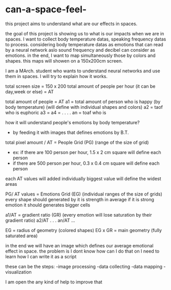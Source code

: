 # can-a-space-feel-
this project aims to understand what are our effects in spaces. 

the goal of this project is showing us to what is our impacts when we are in spaces. I want to collect body temperature datas, speaking frequency datas to process.
considering body temperature datas as emotions that can read by a neural network aslo sound frequency and decibel can consider as emotions.
in the end, I want to map simultaneously those by colors and shapes. this maps will showen on a 150x200cm screen. 

I am a MArch. student who wants to understand neural networks and use them in spaces.
I will try to explain how it works. 

total screen size = 150 x 200
total amount of people per hour (it can be day,week or else) = AT


total amount of people = AT
a1 = total amount of person who is happy (by body temperature) (will define with individual shapes and colors)
a2 = taof who is euphoric 
a3 =
a4 =
.
.
.
.
an = toaf who is 

how it will understand people's emotions by body temperature?
- by feeding it with images that defines emotions by B.T. 

total pixel amount / AT = People Grid (PG) (range of the size of grid)
- ex: if there are 100 person per hour, 1.5 x 2 cm square will define each person
-  if there are 500 person per hour, 0.3 x 0.4 cm square will define each person

each AT values will added individually
biggest value will define the widest areas 

PG/ AT values = Emotions Grid (EG) (individual ranges of the size of grids)
every shape should generated by it is strength in average
if it is strong emotion it should generates bigger cells 

a1/AT = gradient ratio (GR) (every emotion will lose saturation by their gradient ratio)
a2/AT
.
.
.
an/AT ...

EG = radius of geometry (colored shapes)
EG x GR = main geometry (fully saturated area)

in the end we will have an image which defines our average emotional effect in space.
the problem is I dont know how can I do that on 
I need to learn how I can write it as a script

these can be the steps:
-image processing
-data collecting
-data mapping
-visualization

I am open the any kind of help to improve that 


